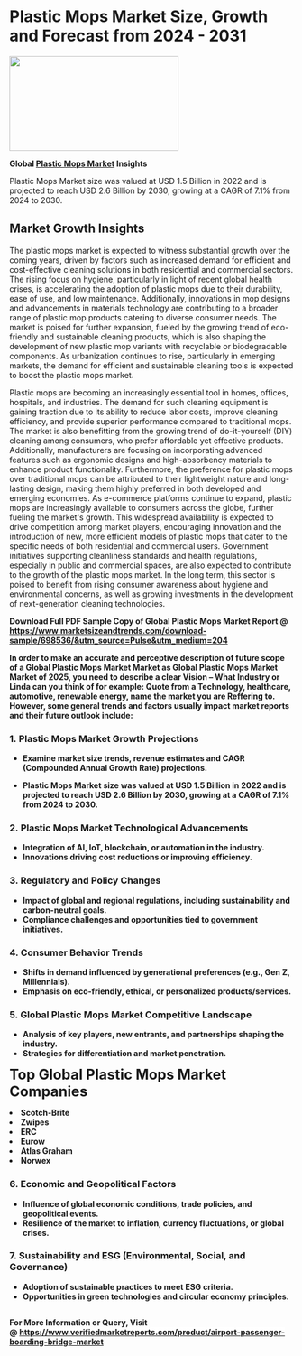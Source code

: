 <H1>Plastic Mops Market Size, Growth and Forecast from 2024 - 2031</H1><img class="aligncenter size-medium wp-image-584254" src="https://thirdeyenews.in/wp-content/uploads/2024/09/Global-Market-Research-300x168.jpeg" alt="" width="300" height="168" /><p><strong>Global&nbsp;<a href="https://www.marketsizeandtrends.com/download-sample/698536/&amp;utm_source=Pulse&amp;utm_medium=204">Plastic Mops Market</a> Insights</strong></p><p>Plastic Mops Market size was valued at USD 1.5 Billion in 2022 and is projected to reach USD 2.6 Billion by 2030, growing at a CAGR of 7.1% from 2024 to 2030.</p><p><h2>Market Growth Insights</h2> <p>The plastic mops market is expected to witness substantial growth over the coming years, driven by factors such as increased demand for efficient and cost-effective cleaning solutions in both residential and commercial sectors. The rising focus on hygiene, particularly in light of recent global health crises, is accelerating the adoption of plastic mops due to their durability, ease of use, and low maintenance. Additionally, innovations in mop designs and advancements in materials technology are contributing to a broader range of plastic mop products catering to diverse consumer needs. The market is poised for further expansion, fueled by the growing trend of eco-friendly and sustainable cleaning products, which is also shaping the development of new plastic mop variants with recyclable or biodegradable components. As urbanization continues to rise, particularly in emerging markets, the demand for efficient and sustainable cleaning tools is expected to boost the plastic mops market.</p> <p><strong></strong></p> <p>Plastic mops are becoming an increasingly essential tool in homes, offices, hospitals, and industries. The demand for such cleaning equipment is gaining traction due to its ability to reduce labor costs, improve cleaning efficiency, and provide superior performance compared to traditional mops. The market is also benefitting from the growing trend of do-it-yourself (DIY) cleaning among consumers, who prefer affordable yet effective products. Additionally, manufacturers are focusing on incorporating advanced features such as ergonomic designs and high-absorbency materials to enhance product functionality. Furthermore, the preference for plastic mops over traditional mops can be attributed to their lightweight nature and long-lasting design, making them highly preferred in both developed and emerging economies. As e-commerce platforms continue to expand, plastic mops are increasingly available to consumers across the globe, further fueling the market's growth. This widespread availability is expected to drive competition among market players, encouraging innovation and the introduction of new, more efficient models of plastic mops that cater to the specific needs of both residential and commercial users. Government initiatives supporting cleanliness standards and health regulations, especially in public and commercial spaces, are also expected to contribute to the growth of the plastic mops market. In the long term, this sector is poised to benefit from rising consumer awareness about hygiene and environmental concerns, as well as growing investments in the development of next-generation cleaning technologies. <p><strong></p><p><span class=""><strong>Download Full PDF Sample Copy of Global Plastic Mops Market Report</strong> @ <a href="https://www.marketsizeandtrends.com/download-sample/698536/&amp;utm_source=Pulse&amp;utm_medium=204" target="_blank">https://www.marketsizeandtrends.com/download-sample/698536/&amp;utm_source=Pulse&amp;utm_medium=204</a></span></p><p>In order to make an accurate and perceptive description of future scope of a Global&nbsp;Plastic Mops Market Market as Global&nbsp;Plastic Mops Market Market of 2025, you need to describe a clear Vision &ndash; What Industry or Linda can you think of for example: Quote from a Technology, healthcare, automotive, renewable energy, name the market you are Reffering to. However, some general trends and factors usually impact market reports and their future outlook include:</p><h3>1.&nbsp;<strong>Plastic Mops Market Growth Projections</strong></h3><ul><li>Examine market size trends, revenue estimates and CAGR (Compounded Annual Growth Rate) projections.</li><li><p>Plastic Mops Market size was valued at USD 1.5 Billion in 2022 and is projected to reach USD 2.6 Billion by 2030, growing at a CAGR of 7.1% from 2024 to 2030.</p></li></ul><h3>2.&nbsp;<strong>Plastic Mops Market Technological Advancements</strong></h3><ul><li>Integration of AI, IoT, blockchain, or automation in the industry.</li><li>Innovations driving cost reductions or improving efficiency.</li></ul><h3>3.&nbsp;<strong>Regulatory and Policy Changes</strong></h3><ul><li>Impact of global and regional regulations, including sustainability and carbon-neutral goals.</li><li>Compliance challenges and opportunities tied to government initiatives.</li></ul><h3>4.&nbsp;<strong>Consumer Behavior Trends</strong></h3><ul><li>Shifts in demand influenced by generational preferences (e.g., Gen Z, Millennials).</li><li>Emphasis on eco-friendly, ethical, or personalized products/services.</li></ul><h3>5.&nbsp;<strong>Global Plastic Mops Market Competitive Landscape</strong></h3><ul><li>Analysis of key players, new entrants, and partnerships shaping the industry.</li><li>Strategies for differentiation and market penetration.</li></ul><p data-pm-slice="1 1 []"><span style="color: inherit; font-family: inherit; font-size: 25px;">Top Global Plastic Mops Market Companies</span></p><div class="" data-test-id=""><p><li>Scotch-Brite</li><li> Zwipes</li><li> ERC</li><li> Eurow</li><li> Atlas Graham</li><li> Norwex</li></p></div><h3>6.&nbsp;<strong>Economic and Geopolitical Factors</strong></h3><ul><li>Influence of global economic conditions, trade policies, and geopolitical events.</li><li>Resilience of the market to inflation, currency fluctuations, or global crises.</li></ul><h3>7.&nbsp;<strong>Sustainability and ESG (Environmental, Social, and Governance)</strong></h3><ul><li>Adoption of sustainable practices to meet ESG criteria.</li><li>Opportunities in green technologies and circular economy principles.</li></ul><h2><strong style="font-size: 14px;">For More Information or Query, Visit @&nbsp;</strong><a style="background-color: #ffffff; font-size: 14px;" href="https://www.marketsizeandtrends.com/report/plastic-mops-market/" target="_blank">https://www.verifiedmarketreports.com/product/airport-passenger-boarding-bridge-market</a></h2>
